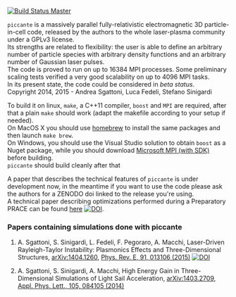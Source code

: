 [![Build Status Master](https://travis-ci.org/ALaDyn/piccante.png?branch=master)](https://travis-ci.org/ALaDyn/piccante "master")

``piccante`` is a massively parallel fully-relativistic electromagnetic 3D particle-in-cell code, released by the authors to the whole laser-plasma community under a GPLv3 license.  
Its strengths are related to flexibility: the user is able to define an arbitrary number of particle species with arbitrary density functions and an arbitrary number of Gaussian laser pulses.  
The code is proved to run on up to 16384 MPI processes. Some preliminary scaling tests verified a very good scalability on up to 4096 MPI tasks.  
In its present state, the code could be considered in *beta status*.  
Copyright 2014, 2015 - Andrea Sgattoni, Luca Fedeli, Stefano Sinigardi

To build it on linux, ``make``, a C++11 compiler, ``boost`` and ``MPI`` are required, after that a plain `make` should work (adapt the makefile according to your setup if needed).  
On MacOS X you should use [homebrew](http://brew.sh/) to install the same packages and then launch `make brew`.  
On Windows, you should use the Visual Studio solution to obtain ``boost`` as a Nuget package, while you should download [Microsoft MPI (with SDK)](https://www.microsoft.com/en-us/download/details.aspx?id=49926) before building.   
`piccante` should build cleanly after that

A paper that describes the technical features of ``piccante`` is under development now, in the meantime if you want to use the code please ask the authors for a ZENODO doi linked to the release you're using.  
A technical paper describing optimizations performed during a Preparatory PRACE can be found [here](http://www.prace-ri.eu/IMG/pdf/WP209.pdf) [![DOI](https://zenodo.org/badge/doi/10.5281/zenodo.16097.svg)](http://dx.doi.org/10.5281/zenodo.16097).

### Papers containing simulations done with piccante ###

1) A. Sgattoni, S. Sinigardi, L. Fedeli, F. Pegoraro, A. Macchi, Laser-Driven Rayleigh-Taylor Instability: Plasmonics Effects and Three-Dimensional Structures, [arXiv:1404.1260](http://arxiv.org/pdf/1404.1260.pdf), [Phys. Rev. E, 91, 013106 (2015)](http://dx.doi.org/10.1103/PhysRevE.91.013106)
[![DOI](https://zenodo.org/badge/doi/10.5281/zenodo.10587.svg)](http://dx.doi.org/10.5281/zenodo.10587)

2) A. Sgattoni, S. Sinigardi, A. Macchi,  High Energy Gain in Three-Dimensional Simulations of Light Sail Acceleration, [arXiv:1403.2709](http://arxiv.org/pdf/1403.2709.pdf), [Appl. Phys. Lett., 105, 084105 (2014)](http://dx.doi.org/10.1063/1.4894092)
